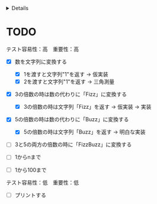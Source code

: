 <!-- START doctoc generated TOC please keep comment here to allow auto update -->
<!-- DON'T EDIT THIS SECTION, INSTEAD RE-RUN doctoc TO UPDATE -->
<details>
<summary>Details</summary>

- [TODO](#todo)

</details>
<!-- END doctoc generated TOC please keep comment here to allow auto update -->

# TODO

テスト容易性：高　重要性：高

- [x] 数を文字列に変換する
	- [x] 1を渡すと文字列"1"を返す -> 仮実装 
	- [x] 2を渡すと文字列"1"を返す -> 三角測量

- [x] 3の倍数の時は数の代わりに「Fizz」に変換する
	- [x] 3の倍数の時は文字列「Fizz」を返す -> 仮実装 -> 実装
- [x] 5の倍数の時は数の代わりに「Buzz」に変換する
	- [x] 5の倍数の時は文字列「Buzz」を返す -> 明白な実装
- [ ] 3と5の両方の倍数の時に「FizzBuzz」に変換する

- [ ] 1からnまで
- [ ] 1から100まで

テスト容易性：低　重要性：低
- [ ] プリントする